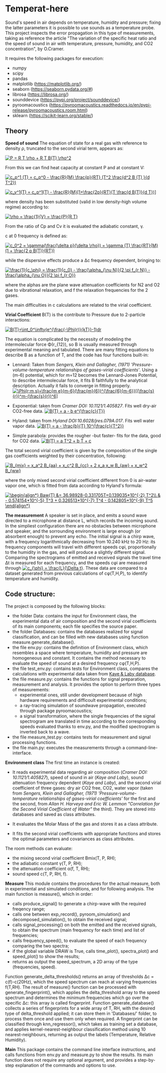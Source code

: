 # Temperat-here
Sound's speed in air depends on temperature, humidity and pressure; fixing the latter parameters it is possible to use sounds as a temperature probe. This project inspects the error propagation in this type of measurements, taking as reference the article "The variation of the specific heat ratio and the speed of sound in air with temperature, pressure, humidity, and CO2 concentration", by O.Cramer. 

It requires the following packages for execution:
 - numpy
 - scipy
 - pandas
 - matplotlib (https://matplotlib.org/)
 - seaborn (https://seaborn.pydata.org/#)
 - librosa (https://librosa.org/)
 - sounddevice (https://pypi.org/project/sounddevice/)
 - pyroomacoustics (https://pyroomacoustics.readthedocs.io/en/pypi-release/pyroomacoustics.room.html)
 - sklearn (https://scikit-learn.org/stable/)

Theory
-

**Speed of sound**
The equation of state for a real gas with reference to density ρ, truncated to the second virial term, appears as:

<a href="https://www.codecogs.com/eqnedit.php?latex=P&space;=&space;R&space;T&space;\rho&space;&plus;&space;R&space;T&space;B(T)&space;\rho^2" target="_blank"><img src="https://latex.codecogs.com/svg.latex?P&space;=&space;R&space;T&space;\rho&space;&plus;&space;R&space;T&space;B(T)&space;\rho^2" title="P = R T \rho + R T B(T) \rho^2" /></a>


From this we can find heat capacity at constant P and at constant V:


<a href="https://www.codecogs.com/eqnedit.php?latex=c_p^1&space;(T)&space;=&space;c_p^0&space;-&space;\frac{R}{M}&space;\frac{p}{RT}&space;(T^2&space;\frac{d^2&space;B&space;(T)&space;}{d&space;T^2})" target="_blank"><img src="https://latex.codecogs.com/gif.latex?c_p^1&space;(T)&space;=&space;c_p^0&space;-&space;\frac{R}{M}&space;\frac{p}{RT}&space;(T^2&space;\frac{d^2&space;B&space;(T)&space;}{d&space;T^2})" title="c_p^1 (T) = c_p^0 - \frac{R}{M} \frac{p}{RT} (T^2 \frac{d^2 B (T) }{d T^2})" /></a>


<a href="https://www.codecogs.com/eqnedit.php?latex=c_v^1(T)&space;=&space;c_p^1(T)&space;-&space;\frac{R}{M}[1&plus;\frac{2p}{RT}(T&space;\frac{d&space;B(T)}{d&space;T})]" target="_blank"><img src="https://latex.codecogs.com/svg.latex?c_v^1(T)&space;=&space;c_p^1(T)&space;-&space;\frac{R}{M}[1&plus;\frac{2p}{RT}(T&space;\frac{d&space;B(T)}{d&space;T})]" title="c_v^1(T) = c_p^1(T) - \frac{R}{M}[1+\frac{2p}{RT}(T \frac{d B(T)}{d T})]" /></a>

where density has been substituted (valid in low density-high volume regime) according to:

<a href="https://www.codecogs.com/eqnedit.php?latex=\rho&space;=&space;\frac{1}{V}&space;=&space;\frac{P}{R&space;T}" target="_blank"><img src="https://latex.codecogs.com/svg.latex?\rho&space;=&space;\frac{1}{V}&space;=&space;\frac{P}{R&space;T}" title="\rho = \frac{1}{V} = \frac{P}{R T}" /></a>

From the ratio of Cp and Cv it is evaluated the adiabatic constant, γ.

c at 0 frequency is defined as:


<a href="https://www.codecogs.com/eqnedit.php?latex=c_0^2&space;=&space;\gamma(\frac{\delta&space;p}{\delta&space;\rho})&space;=&space;\gamma&space;(T)&space;\frac{RT}{M}(1&space;&plus;&space;\frac{2&space;p&space;B(T)}{RT})" target="_blank"><img src="https://latex.codecogs.com/svg.latex?c_0^2&space;=&space;\gamma(\frac{\delta&space;p}{\delta&space;\rho})&space;=&space;\gamma&space;(T)&space;\frac{RT}{M}(1&space;&plus;&space;\frac{2&space;p&space;B(T)}{RT})" title="c_0^2 = \gamma(\frac{\delta p}{\delta \rho}) = \gamma (T) \frac{RT}{M}(1 + \frac{2 p B(T)}{RT})" /></a>

while the dispersive effects produce a Δc frequency dependent, bringing to:

<a href="https://www.codecogs.com/eqnedit.php?latex=\frac{1}{c_\phi}&space;=&space;\frac{1}{c_0}&space;-&space;\frac{\alpha_{\nu&space;N}}{2&space;\pi&space;f_{r&space;N}}&space;&-;&space;\frac{\alpha_{\nu&space;O}}{2&space;\pi&space;f_{r&space;O}}" target="_blank"><img src="https://latex.codecogs.com/svg.latex?\frac{1}{c_\phi}&space;=&space;\frac{1}{c_0}&space;-&space;\frac{\alpha_{\nu&space;N}}{2&space;\pi&space;f_{r&space;N}}&space;&plus;&space;\frac{\alpha_{\nu&space;O}}{2&space;\pi&space;f_{r&space;O}}" title="\frac{1}{c_\phi} = \frac{1}{c_0} - \frac{\alpha_{\nu N}}{2 \pi f_{r N}} - \frac{\alpha_{\nu O}}{2 \pi f_{r O}}" /></a>

where the alphas are the plane wave attenuation coefficients for N2 and O2 due to vibrational relaxation, and f the relaxation frequencies for the 2 gases. 

The main difficulties in c calculations are related to the virial coefficient.

**Virial Coefficient**
B(T) is the contribute to Pressure due to 2-particle interactions:

<a href="https://www.codecogs.com/eqnedit.php?latex=B(T)=\int_0^\infty(e^{\frac{-\Phi(r)}{kT}}-1)dr" target="_blank"><img src="https://latex.codecogs.com/gif.latex?B(T)=\int_0^\infty(e^{\frac{-\Phi(r)}{kT}}-1)dr" title="B(T)=\int_0^\infty(e^{\frac{-\Phi(r)}{kT}}-1)dr" /></a>

The equation is complicated by the necessity of modeling the intermolecular force Φ(r_{12}), so B is usually measured through experimental meaning and tabulated. There are many fitting equations to describe B as a function of T, and the code has four functions built-in:

- Lennard: Taken from *Sengers, Klein and Gallagher, (1971) 'Pressure-volume-temperature relationships of gases-virial coefficients'*. Using a (m-6) potential, which for m=12 becomes the Lennard-Jones Potential, to describe intermolecular force, it fits B faithfully to the analytical description. Actually it fails to converge in fitting properly.
<a href="https://www.codecogs.com/eqnedit.php?latex=\Phi(r;m,s)=\frac{m&space;e}{m-6}(\frac{m}{6})^{\frac{6}{m-6}}[(\frac{s}{r})^m-(\frac{s}{r})^6]" target="_blank"><img src="https://latex.codecogs.com/svg.latex?\Phi(r;m,s)=\frac{m&space;e}{m-6}(\frac{m}{6})^{\frac{6}{m-6}}[(\frac{s}{r})^m-(\frac{s}{r})^6]" title="\Phi(r;m,s)=\frac{m e}{m-6}(\frac{m}{6})^{\frac{6}{m-6}}[(\frac{s}{r})^m-(\frac{s}{r})^6]" /></a>

- Exponential: taken from *Cramer DOI: 10.1121/1.405827*. Fits well dry-air CO2-free data.
<a href="https://www.codecogs.com/eqnedit.php?latex=B(T)&space;=&space;a&space;-&space;b&space;e^{\frac{c}{T}}" target="_blank"><img src="https://latex.codecogs.com/svg.latex?B(T)&space;=&space;a&space;-&space;b&space;e^{\frac{c}{T}}" title="B(T) = a - b e^{\frac{c}{T}}" /></a>

- Hyland:  taken from *Hyland DOI:10.6028/jres.079A.017*. Fits well water vapor data.
<a href="https://www.codecogs.com/eqnedit.php?latex=B(T)&space;=&space;a&space;-&space;\frac{b}{T}&space;10^{\frac{c}{T^2}}" target="_blank"><img src="https://latex.codecogs.com/svg.latex?B(T)&space;=&space;a&space;-&space;\frac{b}{T}&space;10^{\frac{c}{T^2}}" title="B(T) = a - \frac{b}{T} 10^{\frac{c}{T^2}}" /></a>

- Simple parabola: provides the rougher -but faster- fits for the data, good for CO2 data.
<a href="https://www.codecogs.com/eqnedit.php?latex=B(T)&space;=&space;a&space;T^2&space;&plus;&space;b&space;T&space;&plus;&space;c" target="_blank"><img src="https://latex.codecogs.com/svg.latex?B(T)&space;=&space;a&space;T^2&space;&plus;&space;b&space;T&space;&plus;&space;c" title="B(T) = a T^2 + b T + c" /></a>



The total second virial coefficient is given by the composition of the single gas coefficients weighted by their concentration, following:

<a href="https://www.codecogs.com/eqnedit.php?latex=B_{mix}&space;=&space;x_a^2&space;B_{aa}&space;&plus;&space;x_c^2&space;B_{cc}&space;&plus;&space;2&space;x_a&space;x_w&space;B_{aw}&space;&plus;&space;x_w^2&space;B_{ww}" target="_blank"><img src="https://latex.codecogs.com/svg.latex?B_{mix}&space;=&space;x_a^2&space;B_{aa}&space;&plus;&space;x_c^2&space;B_{cc}&space;&plus;&space;2&space;x_a&space;x_w&space;B_{aw}&space;&plus;&space;x_w^2&space;B_{ww}" title="B_{mix} = x_a^2 B_{aa} + x_c^2 B_{cc} + 2 x_a x_w B_{aw} + x_w^2 B_{ww}" /></a>

where the only mixed second virial coefficient different from 0 is air-water vapor one, which is fitted from data according to Hyland's formula: 


<a href="https://www.codecogs.com/eqnedit.php?latex=\begin{align*}&space;Baw(T)&space;&=&space;36.98928-0.331705T&plus;0.139035*10^{-2}&space;T^2\\&space;&&space;-&space;0.574154*10^{-5}&space;T^3&space;&plus;&space;0.326513*10^{-7}&space;T^4&space;-&space;0.142805*10^{-9}&space;T^5&space;\end{align*}" target="_blank"><img src="https://latex.codecogs.com/svg.latex?\begin{align*}&space;Baw(T)&space;&=&space;36.98928-0.331705T&plus;0.139035*10^{-2}&space;T^2\\&space;&&space;-&space;0.574154*10^{-5}&space;T^3&space;&plus;&space;0.326513*10^{-7}&space;T^4&space;-&space;0.142805*10^{-9}&space;T^5&space;\end{align*}" title="\begin{align*} Baw(T) &= 36.98928-0.331705T+0.139035*10^{-2} T^2\\ & - 0.574154*10^{-5} T^3 + 0.326513*10^{-7} T^4 - 0.142805*10^{-9} T^5 \end{align*}" /></a>

**The measurement**
A speaker is set in place, and emits a sound wave directed to a microphone at distance L, which records the incoming sound. In the simpliest configuration there are no obstacles between microphone and speaker, and the sorrounding environment is large enough (or absorbent enough) to prevent any echo. The initial signal is a chirp wave, with a frequency logarithmically decreasing from 10.240 kHz to 20 Hz: its frequency components will travel with different speeds cφi, proportionally to the humidity in the gas, and will produce a slightly different signal. Comparing the spectrograms of emitted and received signals the travel time Δt is measured for each frequency, and the speeds cφi are measured through
<a href="https://www.codecogs.com/eqnedit.php?latex=c_{\phi}&space;=&space;\frac{L}{\Delta&space;t}" target="_blank"><img src="https://latex.codecogs.com/gif.latex?c_{\phi}&space;=&space;\frac{L}{\Delta&space;t}" title="c_{\phi} = \frac{L}{\Delta t}" /></a>. These data are compared to a dataset generated from previous calculations of cφ(T,H,P), to identify temperature and humidity.


Code structure:
-
The project is composed by the following blocks:
- the folder Data: contains the input for Environment class, the experimental data of air composition and the second virial coefficients of its main components; each file specifies the source paper.
- the folder Databases: contains the databases realized for signal classification, and can be filled with new databases using function measure.generate_database().
- the file env.py: contains the definition of Environment class, which resembles a space where temperature, humidity and pressure are homogeneous and constant. It contains the method necessary to evaluate the speed of sound at a desired frequency cφ(T,H,P).
- the file test_env.py: contains tests for Environment class, compares the calculations with experimental data taken from  <a href="https://web.archive.org/web/20190508003406/http://www.kayelaby.npl.co.uk/general_physics/2_4/2_4_1.html#speed_of_sound_in_air">Kaye & Laby database</a>.
- the file measure.py: contains the functions for signal preparation, measurement and analysis. It provides the option to perform three types of measurements:
  - experimental ones, still under development because of high hardware requirements and difficoult experimental conditions; 
  - a ray-tracing simulation of soundwave propagation, executed through package pyroomacoustics;
  - a signal transformation, where the single frequencies of the signal spectrogram are translated in time according to the corresponding speeds evaluated thanks to env.py, and the modified spectrogram is inverted back to a wave. 
- the file measure_test.py: contains tests for measurement and signal processing functions.
- the file main.py: executes the measurements through a command-line-interface.

**Environment class**
The first time an instance is created:

- It reads experimental data regarding air composition (*Cramer DOI: 10.1121/1.405827*), speed of sound in air (*Kaye and Laby*), sound attenuation frequency dependent (*Kaye and Laby*), and the second virial coefficient of three gases: dry air CO2 free, CO2, water vapor (taken from *Sengers, Klein and Gallagher, (1971) 'Pressure-volume-temperature relationships of gases-virial coefficients'* for the first and the second, from *Allan H. Harveya and Eric W. Lemmon "Correlation for the Second Virial Coefficient of Water"* the third). They are stored into databases and saved as class attributes.

- It evaluates the Molar Mass of the gas and stores it as a class attribute.

- It fits the second virial coefficients with appropriate functions and stores the optimal parameters and covariances as class attributes.

The room methods can evaluate:
 - the mixing second virial coefficient Bmix(T, P, RH);
 - the adiabatic constant γ(T, P, RH);
 - the attenuation coefficient α(f, T, RH);
 - sound speed c(T, P, RH, f). 

**Measure**
This module contains the procedures for the actual measure, both in experimental and simulated conditions, and for following analysis.
The main function is measure(), which in order:
 - calls produce_signal() to generate a chirp-wave with the required freqency range;
 - calls one between exp_record(), pyroom_simulation() and decomposed_simulation(), to obtain the received signal;
 - calls signal_processing() on both the emitted and the received signals, to obtain the spectrum (main frequency for each time) and list of frequencies;
 - calls frequency_speed(), to evaluate the speed of each frequency comparing the two spectra;
 - if the global variable DRAW is True, calls time_plot(), spectra_plot() and speed_plot() to show the results;
 - returns as output the speed_spectrum, a 2D array of the type (frequencies, speed).

Function generate_delta_thresholds() returns an array of thresholds Δc = c(f)-c(20Hz), which the speed spectrum can reach at varying frequencies f(T,RH).
The result of measure() function can be processed with generate_fingerprint(), which applies the delta_threshold array to the speed spectrum and determines the minimum frequencies which go over the specific Δc: this array is called fingerprint.
Function generate_database() collects a series of fingerprints for a wide array of T, RH, with the desired type of delta_threshold applied; it can store them in 'Databases/' folder, to process them once and use them only when required.
A fingerprint can be classified through knn_regressor(), which takes as training set a database, and applies kernel-nearest-neighbour classification method using 10 nearest-neighbours, returning as output the labels (Temperature, Relative Humidity).

**Main**
This package contains the command line interface instructions, and calls functions from env.py and measure.py to show the results. Its main function does not require any optional argument, and provides a step-by-step explanation of the commands and options to use.
